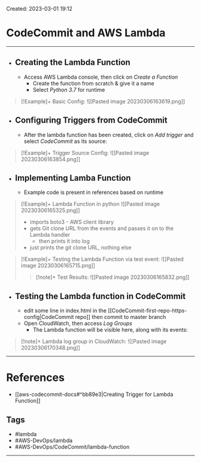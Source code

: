 Created: 2023-03-01 19:12
# CodeCommit and AWS Lambda
---

- ## Creating the Lambda Function
	- Access AWS Lambda console, then click on *Create a Function*
		- Create the function from scratch & give it a name
		- Select *Python 3.7* for runtime 
>[!Example]+ Basic Config:
>![[Pasted image 20230306163619.png]]

- ## Configuring Triggers from CodeCommit
	- After the lambda function has been created, click on *Add trigger* and select *CodeCommit* as its source:
>[!Example]+ Trigger Source Config:
>![[Pasted image 20230306163854.png]]


- ## Implementing Lamba Function
	- Example code is present in references based on runtime
>[!Example]+ Lambda Function in python
>![[Pasted image 20230306165325.png]]
> - imports boto3 - AWS client library 
> - gets Git clone URL from the events and passes it on to the Lambda handler 
> 	- then prints it into log
> - just prints the git clone URL, nothing else

>[!Example]+ Testing the Lambda Function via test event:
>![[Pasted image 20230306165715.png]]
>>[!note]+ Test Results:
>>![[Pasted image 20230306165832.png]]

- ## Testing the Lambda function in CodeCommit
	- edit some line in index.html in the [[CodeCommit-first-repo-https-config|CodeCommit repo]] then commit to master branch
	- Open CloudWatch, then access *Log Groups*
		- The Lambda function will be visible here, along with its events:
>[!note]+ Lambda log group in CloudWatch:
>![[Pasted image 20230306170348.png]]

---
# References
- [[aws-codecommit-docs#^bb89e3|Creating Trigger for Lambda Function]]

## Tags
- #lambda
- #AWS-DevOps/lambda
- #AWS-DevOps/CodeCommit/lambda-function  
---